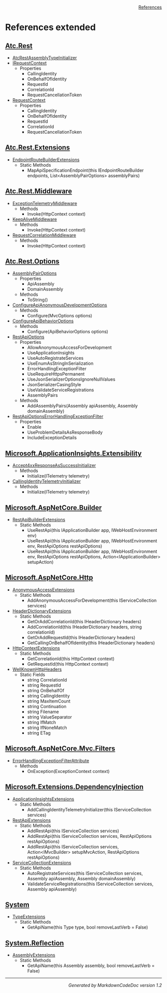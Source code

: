 <div style='text-align: right'>

[References](Index.md)

</div>


# References extended

## [Atc.Rest](Atc.Rest.md)

- [AtcRestAssemblyTypeInitializer](Atc.Rest.md#atcrestassemblytypeinitializer)
- [IRequestContext](Atc.Rest.md#irequestcontext)
  -  Properties
     - CallingIdentity
     - OnBehalfOfIdentity
     - RequestId
     - CorrelationId
     - RequestCancellationToken
- [RequestContext](Atc.Rest.md#requestcontext)
  -  Properties
     - CallingIdentity
     - OnBehalfOfIdentity
     - RequestId
     - CorrelationId
     - RequestCancellationToken

## [Atc.Rest.Extensions](Atc.Rest.Extensions.md)

- [EndpointRouteBuilderExtensions](Atc.Rest.Extensions.md#endpointroutebuilderextensions)
  -  Static Methods
     - MapApiSpecificationEndpoint(this IEndpointRouteBuilder endpoints, List&lt;AssemblyPairOptions&gt; assemblyPairs)

## [Atc.Rest.Middleware](Atc.Rest.Middleware.md)

- [ExceptionTelemetryMiddleware](Atc.Rest.Middleware.md#exceptiontelemetrymiddleware)
  -  Methods
     - Invoke(HttpContext context)
- [KeepAliveMiddleware](Atc.Rest.Middleware.md#keepalivemiddleware)
  -  Methods
     - Invoke(HttpContext context)
- [RequestCorrelationMiddleware](Atc.Rest.Middleware.md#requestcorrelationmiddleware)
  -  Methods
     - Invoke(HttpContext context)

## [Atc.Rest.Options](Atc.Rest.Options.md)

- [AssemblyPairOptions](Atc.Rest.Options.md#assemblypairoptions)
  -  Properties
     - ApiAssembly
     - DomainAssembly
  -  Methods
     - ToString()
- [ConfigureApiAnonymousDevelopmentOptions](Atc.Rest.Options.md#configureapianonymousdevelopmentoptions)
  -  Methods
     - Configure(MvcOptions options)
- [ConfigureApiBehaviorOptions](Atc.Rest.Options.md#configureapibehavioroptions)
  -  Methods
     - Configure(ApiBehaviorOptions options)
- [RestApiOptions](Atc.Rest.Options.md#restapioptions)
  -  Properties
     - AllowAnonymousAccessForDevelopment
     - UseApplicationInsights
     - UseAutoRegistrateServices
     - UseEnumAsStringInSerialization
     - ErrorHandlingExceptionFilter
     - UseRequireHttpsPermanent
     - UseJsonSerializerOptionsIgnoreNullValues
     - JsonSerializerCasingStyle
     - UseValidateServiceRegistrations
     - AssemblyPairs
  -  Methods
     - AddAssemblyPairs(Assembly apiAssembly, Assembly domainAssembly)
- [RestApiOptionsErrorHandlingExceptionFilter](Atc.Rest.Options.md#restapioptionserrorhandlingexceptionfilter)
  -  Properties
     - Enable
     - UseProblemDetailsAsResponseBody
     - IncludeExceptionDetails

## [Microsoft.ApplicationInsights.Extensibility](Microsoft.ApplicationInsights.Extensibility.md)

- [Accept4xxResponseAsSuccessInitializer](Microsoft.ApplicationInsights.Extensibility.md#accept4xxresponseassuccessinitializer)
  -  Methods
     - Initialize(ITelemetry telemetry)
- [CallingIdentityTelemetryInitializer](Microsoft.ApplicationInsights.Extensibility.md#callingidentitytelemetryinitializer)
  -  Methods
     - Initialize(ITelemetry telemetry)

## [Microsoft.AspNetCore.Builder](Microsoft.AspNetCore.Builder.md)

- [RestApiBuilderExtensions](Microsoft.AspNetCore.Builder.md#restapibuilderextensions)
  -  Static Methods
     - UseRestApi(this IApplicationBuilder app, IWebHostEnvironment env)
     - UseRestApi(this IApplicationBuilder app, IWebHostEnvironment env, RestApiOptions restApiOptions)
     - UseRestApi(this IApplicationBuilder app, IWebHostEnvironment env, RestApiOptions restApiOptions, Action&lt;IApplicationBuilder&gt; setupAction)

## [Microsoft.AspNetCore.Http](Microsoft.AspNetCore.Http.md)

- [AnonymousAccessExtensions](Microsoft.AspNetCore.Http.md#anonymousaccessextensions)
  -  Static Methods
     - AddAnonymousAccessForDevelopment(this IServiceCollection services)
- [HeaderDictionaryExtensions](Microsoft.AspNetCore.Http.md#headerdictionaryextensions)
  -  Static Methods
     - GetOrAddCorrelationId(this IHeaderDictionary headers)
     - AddCorrelationId(this IHeaderDictionary headers, string correlationId)
     - GetOrAddRequestId(this IHeaderDictionary headers)
     - GetCallingOnBehalfOfIdentity(this IHeaderDictionary headers)
- [HttpContextExtensions](Microsoft.AspNetCore.Http.md#httpcontextextensions)
  -  Static Methods
     - GetCorrelationId(this HttpContext context)
     - GetRequestId(this HttpContext context)
- [WellKnownHttpHeaders](Microsoft.AspNetCore.Http.md#wellknownhttpheaders)
  -  Static Fields
     - string CorrelationId
     - string RequestId
     - string OnBehalfOf
     - string CallingIdentity
     - string MaxItemCount
     - string Continuation
     - string Filename
     - string ValueSeparator
     - string IfMatch
     - string IfNoneMatch
     - string ETag

## [Microsoft.AspNetCore.Mvc.Filters](Microsoft.AspNetCore.Mvc.Filters.md)

- [ErrorHandlingExceptionFilterAttribute](Microsoft.AspNetCore.Mvc.Filters.md#errorhandlingexceptionfilterattribute)
  -  Methods
     - OnException(ExceptionContext context)

## [Microsoft.Extensions.DependencyInjection](Microsoft.Extensions.DependencyInjection.md)

- [ApplicationInsightsExtensions](Microsoft.Extensions.DependencyInjection.md#applicationinsightsextensions)
  -  Static Methods
     - AddCallingIdentityTelemetryInitializer(this IServiceCollection services)
- [RestApiExtensions](Microsoft.Extensions.DependencyInjection.md#restapiextensions)
  -  Static Methods
     - AddRestApi(this IServiceCollection services)
     - AddRestApi(this IServiceCollection services, RestApiOptions restApiOptions)
     - AddRestApi(this IServiceCollection services, Action&lt;IMvcBuilder&gt; setupMvcAction, RestApiOptions restApiOptions)
- [ServiceCollectionExtensions](Microsoft.Extensions.DependencyInjection.md#servicecollectionextensions)
  -  Static Methods
     - AutoRegistrateServices(this IServiceCollection services, Assembly apiAssembly, Assembly domainAssembly)
     - ValidateServiceRegistrations(this IServiceCollection services, Assembly apiAssembly)

## [System](System.md)

- [TypeExtensions](System.md#typeextensions)
  -  Static Methods
     - GetApiName(this Type type, bool removeLastVerb = False)

## [System.Reflection](System.Reflection.md)

- [AssemblyExtensions](System.Reflection.md#assemblyextensions)
  -  Static Methods
     - GetApiName(this Assembly assembly, bool removeLastVerb = False)

<hr /><div style='text-align: right'><i>Generated by MarkdownCodeDoc version 1.2</i></div>

